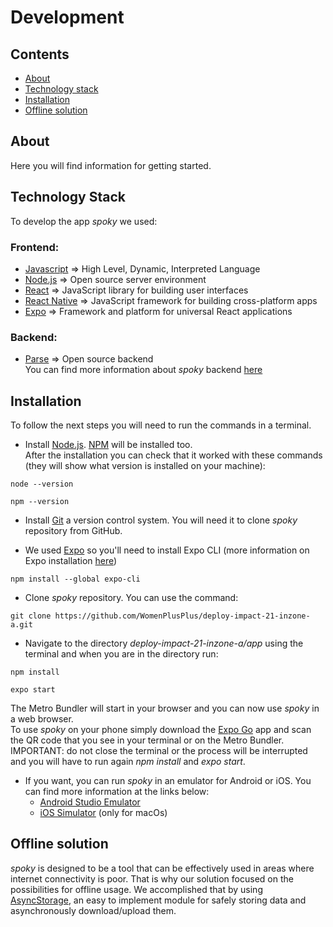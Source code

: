 
# Development

## Contents

- [About](#about)
- [Technology stack](#technologyS)
- [Installation](#installation)
- [Offline solution](#offline)

## About <a name="about"></a>
Here you will find information for getting started. 

## Technology Stack <a name="technologyS"></a>
To develop the app *spoky* we used:

### Frontend:
- [Javascript](https://developer.mozilla.org/en-US/docs/Web/JavaScript) => High Level, Dynamic, Interpreted Language
- [Node.js](https://nodejs.org/en/) => Open source server environment
- [React](https://reactjs.org/) => JavaScript library for building user interfaces
- [React Native](https://reactnative.dev/) => JavaScript framework for building cross-platform apps
- [Expo](https://expo.dev/) => Framework and platform for universal React applications

### Backend:
- [Parse](https://parseplatform.org/) => Open source backend 
</br>You can find more information about *spoky* backend [here](https://github.com/WomenPlusPlus/deploy-impact-21-inzone-a/tree/main/backend)

## Installation <a name="installation"></a>
To follow the next steps you will need to run the commands in a terminal.

- Install [Node.js](https://nodejs.org/en/). [NPM](https://www.npmjs.com/) will be installed too.
</br>After the installation you can check that it worked with these commands (they will show what version is installed on your machine):
```
node --version
```
```
npm --version
```
- Install [Git](https://git-scm.com/downloads) a version control system. You will need it to clone *spoky* repository from GitHub.

- We used [Expo](https://expo.dev/) so you'll need to install Expo CLI (more information on Expo installation [here](https://docs.expo.dev/get-started/installation/))
```
npm install --global expo-cli
```
- Clone *spoky* repository. You can use the command:
```
git clone https://github.com/WomenPlusPlus/deploy-impact-21-inzone-a.git
```
- Navigate to the directory *deploy-impact-21-inzone-a/app* using the terminal and when you are in the directory run:
```
npm install
```
```
expo start
```
The Metro Bundler will start in your browser and you can now use *spoky* in a web browser. 
</br>To use *spoky* on your phone simply download the [Expo Go](https://expo.dev/client) app and scan the QR code that you see in your terminal or on the Metro Bundler.</br> IMPORTANT: do not close the terminal or the process will be interrupted and you will have to run again *npm install* and *expo start*.

- If you want, you can run *spoky* in an emulator for Android or iOS. You can find more information at the links below:
  - [Android Studio Emulator](https://docs.expo.dev/workflow/android-studio-emulator/)
  - [iOS Simulator](https://docs.expo.dev/workflow/ios-simulator/) (only for macOs)

## Offline solution <a name="offline"></a>
*spoky* is designed to be a tool that can be effectively used in areas where internet connectivity is poor. That is why our solution focused on the possibilities for offline usage. 
We accomplished that by using [AsyncStorage](https://react-native-async-storage.github.io/async-storage/docs/install), an easy to implement module for safely storing data and asynchronously download/upload them.



 


 
